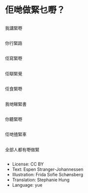 # 佢哋做緊乜嘢？

##
我講緊嘢

##
你行緊路

##
佢寫緊嘢

##
佢瞓緊覺

##
佢食緊嘢

##
我哋睇緊書

##
你聽緊嘢

##
佢哋揸緊車

##
全部人都有嘢做緊

##
* License: CC BY
* Text: Espen Stranger-Johannessen
* Illustration: Frida Sofie Schønsberg
* Translation: Stephanie Hung
* Language: yue
